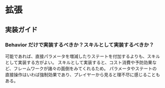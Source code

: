 拡張
==========


実装ガイド
----------


### Behavior だけで実装するべきか？スキルとして実装するべきか？

可能であれば、直接パラメータを増減したりステートを付加するよりも、スキルとして実装する方がよい。
スキルとして実装すると、コスト消費や予防効果など、フレームワークが諸々の面倒をみてくれるため。
パラメータやステートの直接操作はいわば強制効果であり、プレイヤーから見ると理不尽に感じることもある。


